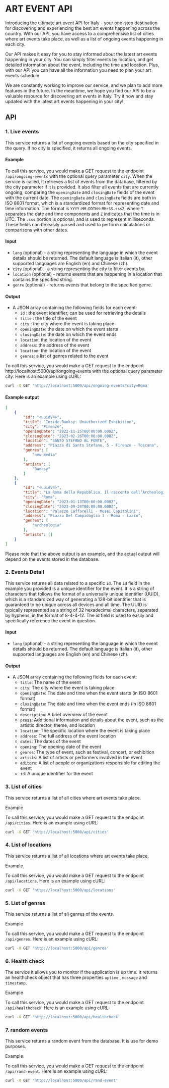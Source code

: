 # ART EVENT API
Introducing the ultimate art event API for Italy - your one-stop destination for discovering and experiencing the best art events happening across the country. With our API, you have access to a comprehensive list of cities where art events take place, as well as a list of ongoing events happening in each city.

Our API makes it easy for you to stay informed about the latest art events happening in your city. You can simply filter events by location, and get detailed information about the event, including the time and location. Plus, with our API you can have all the information you need to plan your art events schedule.

We are constantly working to improve our service, and we plan to add more features in the future. In the meantime, we hope you find our API to be a valuable resource for discovering art events in Italy. Try it now and stay updated with the latest art events happening in your city!

## API
### 1. Live events
This service returns a list of ongoing events based on the city specified in the query. If no city is specified, it returns all ongoing events.

#### Example

To call this service, you would make a GET request to the endpoint `/api/ongoing-events` with the optional query parameter `city`. When the service is called, it retrieves a list of events from the database, filtered by the city parameter if it is provided. It also filter all events that are currently ongoing, comparing the `openingDate` and `closingDate` fields of the event with the current date. The `openingDate` and `closingDate` fields are both in ISO 8601 format, which is a standardized format for representing date and time information. The format is `YYYY-MM-DDTHH:MM:SS.sssZ`, where `T` separates the date and time components and `Z` indicates that the time is in UTC. The `.sss` portion is optional, and is used to represent milliseconds. These fields can be easily parsed and used to perform calculations or comparisons with other dates.

#### Input

- `lang` (optional) - a string representing the language in which the event details should be returned. The default language is Italian (it), other supported languages are English (en) and Chinese (zh).
- `city` (optional) - a string representing the city to filter events by.
- `location` (optional) -  returns events that are happening in a location that contains the specified string.
- `genre` (optional) -  returns events that belong to the specified genre.

#### Output

- A JSON array containing the following fields for each event:
  - `id` : the event identifier, can be used for retrieving the details
  - `title` : the title of the event
  - `city` : the city where the event is taking place
  - `openingDate`: the date on which the event starts
  - `closingDate`: the date on which the event ends
  - `location`: the location of the event
  - `address`: the address of the event
  - `location`: the location of the event
  - `genres`: a list of genres related to the event


To call this service, you would make a GET request to the endpoint http://localhost:5000/api/ongoing-events with the optional query parameter city. Here is an example using cURL:

```bash
curl -X GET 'http://localhost:5000/api/ongoing-events?city=Roma'
```
#### Example output
```json
[
    {
        "id": "<uuidV4>",
        "title": "Inside Banksy: Unauthorized Exhibition",
        "city": "Firenze",
        "openingDate": "2022-11-25T00:00:00.000Z",
        "closingDate": "2023-02-26T00:00:00.000Z",
        "location": "SANTO STEFANO AL PONTE",
        "address": "Piazza di Santo Stefano, 5 - Firenze - Toscana",
        "genres": [
            "new media"
        ],
        "artists": [
            "Banksy"
        ]
    },
    {
        "id": "<uuidV4>",
        "title": "La Roma della Repubblica. Il racconto dell’Archeologia",
        "city": "Roma",
        "openingDate": "2023-01-13T00:00:00.000Z",
        "closingDate": "2023-09-24T00:00:00.000Z",
        "location": "Palazzo Caffarelli - Musei Capitolini",
        "address": "Piazza Del Campidoglio 1 - Roma - Lazio",
        "genres": [
            "archeologia"
        ],
        "artists": []
    }
]
```
Please note that the above output is an example, and the actual output will depend on the events stored in the database.

### 2. Events Detail
This service returns all data related to a specific `id`. The `id` field in the example you provided is a unique identifier for the event. It is a string of characters that follows the format of a universally unique identifier (UUID), which is a standardized way of generating a 128-bit identifier that is guaranteed to be unique across all devices and all time. The UUID is typically represented as a string of 32 hexadecimal characters, separated by hyphens, in the format of 8-4-4-12. The id field is used to easily and specifically reference the event in question.

#### Input
- `lang` (optional) - a string representing the language in which the event details should be returned. The default language is Italian (it), other supported languages are English (en) and Chinese (zh).

#### Output
- A JSON array containing the following fields for each event:
  - `title`: The name of the event
  - `city`: The city where the event is taking place
  - `openingDate`: The date and time when the event starts (in ISO 8601 format)
  - `closingDate`: The date and time when the event ends (in ISO 8601 format)
  - `description`: A brief overview of the event
  - `press`: Additional information and details about the event, such as the artistic director, theme, and location
  - `location`: The specific location where the event is taking place
  - `address`: The full address of the event location
  - `dates`: The dates of the event
  - `opening`: The opening date of the event
  - `genres`: The type of event, such as festival, concert, or exhibition
  - `artists`: A list of artists or performers involved in the event
  - `editors`: A list of people or organizations responsible for editing the event
  - `id`: A unique identifier for the event

### 3. List of cities
This service returns a list of all cities where art events take place.

Example

To call this service, you would make a GET request to the endpoint `/api/cities`. Here is an example using cURL:

```bash
curl -X GET 'http://localhost:5000/api/cities'
```

### 4. List of locations
This service returns a list of all locations where art events take place.

Example

To call this service, you would make a GET request to the endpoint `/api/locations`. Here is an example using cURL:

```bash
curl -X GET 'http://localhost:5000/api/locations'
```

### 5. List of genres
This service returns a list of all genres of the events.

Example

To call this service, you would make a GET request to the endpoint `/api/genres`. Here is an example using cURL:

```bash
curl -X GET 'http://localhost:5000/api/genres'
```

### 6. Health check
The service it allows you to monitor if the application is up time. It returns an healthcheck object that has three properties `uptime` , `message` and `timestamp`.

Example

To call this service, you would make a GET request to the endpoint `/api/healthcheck`. Here is an example using cURL:

```bash
curl -X GET 'http://localhost:5000/api/healthcheck'
```

### 7. random events
This service returns a random event from the database. It is use for demo purposes.

Example

To call this service, you would make a GET request to the endpoint `/api/rand-event`. Here is an example using cURL:

```bash
curl -X GET 'http://localhost:5000/api/rand-event'
```
